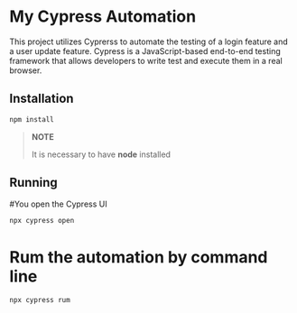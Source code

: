 # My Cypress Automation
This project utilizes Cyprerss to automate the testing of a login feature and a user update feature.
Cypress is a JavaScript-based end-to-end testing framework that allows developers to write test and 
execute them in a real browser.

## Installation

```bash
npm install
```
> **NOTE**
>
> It is necessary to have **node** installed

## Running

#You open the Cypress UI

```bash
npx cypress open
```

# Rum the automation by command line

```bash
npx cypress rum
```
